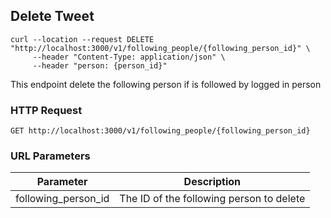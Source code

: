 ## Delete Tweet

```shell
curl --location --request DELETE "http://localhost:3000/v1/following_people/{following_person_id}" \
     --header "Content-Type: application/json" \
     --header "person: {person_id}"
```

This endpoint delete the following person if is followed by logged in person

### HTTP Request

`GET http://localhost:3000/v1/following_people/{following_person_id}`

### URL Parameters

Parameter | Description
--------- | -----------
following_person_id | The ID of the following person to delete
